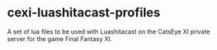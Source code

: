 # cexi-luashitacast-profiles
A set of lua files to be used with Luashitacast on the CatsEye XI private server for the game Final Fantasy XI. 
